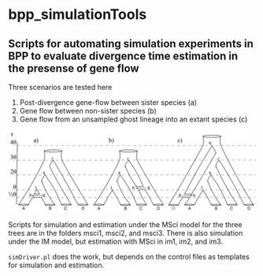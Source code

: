 # bpp_simulationTools
## Scripts for automating simulation experiments in BPP to evaluate divergence time estimation in the presense of gene flow
Three scenarios are tested here
1. Post-divergence gene-flow between sister species (a)
2. Gene flow between non-sister species (b)
3. Gene flow from an unsampled ghost lineage into an extant species (c)
  
![Networks Used for Simulations](./images/Fig1.png)

Scripts for simulation and estimation under the MSci model for the three trees are in the folders msci1, msci2, and msci3. There is also simulation under the IM model, but estimation with MSci in im1, im2, and im3.

```simDriver.pl``` does the work, but depends on the control files as templates for simulation and estimation.
